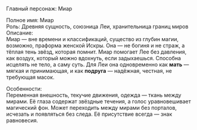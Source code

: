 Главный персонаж: Миар

Полное имя: Миар  
Роль: Древняя сущность, союзница Леи, хранительница границ миров  
Описание:  
Миар — вне времени и классификаций, существо из глубин магии, возможно, праформа женской Искры. Она — не богиня и не страж, а тёплая тень звёзд, которая помнит. Миар помогает Лее без давления, как воздух, который можно вдохнуть, если задыхаешься. Способна исцелять не тело, а саму суть. Для Леи она одновременно как **мать** — мягкая и принимающая, и как **подруга** — надёжная, честная, не требующая масок.

Особенности:  
Переменная внешность, текучие движения, одежда — ткань между мирами. Её глаза содержат звёздные течения, а голос уравновешивает магический фон. Может переходить между мирами без порталов, исчезать и появляться без следа. Её присутствие всегда — знак равновесия.